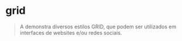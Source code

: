 # grid

> A demonstra diversos estilos GRID, que podem ser utilizados em interfaces de websites e/ou redes sociais.

